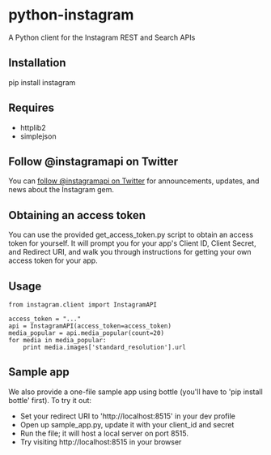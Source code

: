 python-instagram
======
A Python client for the Instagram REST and Search APIs

Installation
-----
pip install instagram

Requires
-----
  * httplib2
  * simplejson

Follow @instagramapi on Twitter
----------------------------
You can [follow @instagramapi on Twitter](http://twitter.com/#!/instagramapi) for announcements,
updates, and news about the Instagram gem.

Obtaining an access token
-----
You can use the provided get_access_token.py script to obtain an access token for yourself. 
It will prompt you for your app's Client ID, Client Secret, and Redirect URI, 
and walk you through instructions for getting your own access token for your app.

Usage
-----
    from instagram.client import InstagramAPI

    access_token = "..."
    api = InstagramAPI(access_token=access_token)
    media_popular = api.media_popular(count=20)
	for media in media_popular:
	    print media.images['standard_resolution'].url

Sample app
------
We also provide a one-file sample app using bottle (you'll have to 'pip install bottle' first). To try it out:

  * Set your redirect URI to 'http://localhost:8515' in your dev profile
  * Open up sample\_app.py, update it with your client\_id and secret
  * Run the file; it will host a local server on port 8515.
  * Try visiting http://localhost:8515 in your browser



